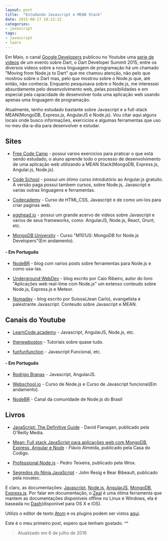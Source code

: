 ```yaml
---
layout: post
title:  "Estudando Javascript e MEAN Stack"
date: 2015-08-17 18:13:12
categories:
- javascript
tags:
- javascript
- learn
---
```


Em Maio, o canal [Google Developers](https://www.youtube.com/user/GoogleDevelopers) publicou no Youtube uma [serie de videos](https://www.youtube.com/playlist?list=PLOU2XLYxmsIIQorIS8gagUiMau9S84vZV) de um evento sobre Dart, o Dart Developer Summit 2015, entre os diversos videos sobre a nova linguagem de programação há um chamado "Moving from Node.js to Dart" que me chamou atenção, não pelo que mostrou sobre o Dart mas, pelo que mostrou sobre o Node.js que, até então, não conhecia. Enquanto pesquisava sobre o Node.js, me interessei absurdamente pelo desenvolvimento web, pelas possibilidades e em especial pela capacidade de desenvolver toda uma aplicação web usando apenas uma linguagem de programação.

Atualmente, tenho estudado bastante sobre Javascript e a full-stack MEAN(MongoDB, Express.js, AngularJS e Node.js). Vou citar aqui alguns locais onde busco informações, exercicios e algumas ferramentas que uso no meu dia-a-dia para desenvolver e estudar.

## Sites

* [Free Code Camp](http://freecodecamp.com/)  - possui varios exercicios para praticar o que está sendo estudado, o aluno aprende todo o processo de desenvolvimento de uma aplicação web utilizando a MEAN Stack(MongoDB, Express.js, Angular.js, Node.js).

* [Code School](https://www.codeschool.com/) - possui um ótimo curso introdutório ao Angular.js gratuito. A versão paga possui tambem cursos, sobre Node.js, Javascript e varias outras linguagens e ferramentas.

* [Codecademy](https://www.codecademy.com/) - Curso de HTML,CSS, Javascript e de como uni-los para criar paginas web.

* [egghead.io](https://egghead.io/) - possui um grande acervo de videos sobre Javascript e varios de seus frameworks, como: AngularJS, Node.js, React, Grunt, etc.

* [MongoDB University](https://university.mongodb.com/courses/M101JS/about) - Curso "M101JS: MongoDB for Node.js Developers"(Em andamento).

####  - Em Português

* [NodeBR](http://nodebr.com/) - blog com varios posts sobre ferramentas para Node.js e como usa-las.

* [Underground WebDev](http://udgwebdev.com/) - blog escrito por Caio Ribeiro, autor do livro "Aplicações web real-time com Node.js" um extenso conteudo sobre Node.js, Express.js e Meteor.

* [Nomadev](http://nomadev.com.br/) - blog escrito por Suissa(Jean Carlo), evangelista e palestrante Javascript. Conteudo sobre Javascript e MEAN.

## Canais do Youtube

* [LearnCode.academy](https://www.youtube.com/user/learncodeacademy) - Javascript, AngularJS, Node.js, etc.

* [thenewboston](https://www.youtube.com/channel/UCJbPGzawDH1njbqV-D5HqKw) - Tutoriais sobre quase tudo.

* [funfunfunction](https://www.youtube.com/channel/UCO1cgjhGzsSYb1rsB4bFe4Q) - Javascript Funcional, etc.

####  - Em Português

* [Rodrigo Branas](https://www.youtube.com/user/rodrigobranas/videos) - Javascript, AngularJS.

* [Webschool.io](https://www.youtube.com/channel/UCKdo1RaF8gzfhvkOdZv_ojg) - Curso de Node.js e Curso de Javascript funcional(Em andamento).

* [NodeBR](https://www.youtube.com/channel/UCd4Cp-rzdSAze6C-FOFQ3aw) - Canal da comunidade de Node.js do Brasil

## Livros
* [JavaScript: The Definitive Guide](http://www.amazon.com.br/JavaScript-Definitive-Guide-Activate-Guides-ebook/dp/B004XQX4K0/ref=sr_1_1?s=digital-text&ie=UTF8&qid=1443031364&sr=1-1&keywords=javascript+definitive+guide) - David Flanagan, publicado pela O'Reilly Media.

* [Mean: Full stack JavaScript para aplicações web com MongoDB, Express, Angular e Node](http://www.casadocodigo.com.br/products/livro-mean) - Flávio Almeida, publicado pela Casa do Codigo.

* [Professional Node.js](http://www.amazon.com.br/Professional-Node-js-Building-Javascript-Scalable-ebook/dp/B009L7QETY/ref=sr_1_2?ie=UTF8&qid=1443031249&sr=8-2&keywords=Professional+Node.js) - Pedro Teixeira, publicado pela Wrox.

* [Segredos do Ninja JavaScript](http://novatec.com.br/livros/ninja-javascript/) - John Resig e Bear Bibeault, publicado pela novatec.

E claro, as documentações: [Javascript](https://developer.mozilla.org/pt-BR/docs/Web/JavaScript), [Node.js](https://nodejs.org/documentation/), [AngularJS](https://docs.angularjs.org/guide), [MongoDB](http://docs.mongodb.org/manual/), [Express.js](http://expressjs.com/4x/api.html). Por falar em documentação, o [Zeal](http://zealdocs.org/) é uma ótima ferramenta que mantem as documentações disponíveis offline no Linux e Windows, ela é baseada no [Dash](https://kapeli.com/dash)(disponivel para OS X e iOS).

Utilizo o editor de texto [Atom](https://atom.io/) e os plugins podem ser vistos [aqui](https://atom.io/users/ribeirojpn/stars).

Este é o meu primeiro post, espero que tenham gostado. ^^

> Atualizado em 6 de julho de 2016
